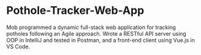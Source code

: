 # Pothole-Tracker-Web-App
Mob programmed a dynamic full-stack web application for tracking potholes following an Agile approach. Wrote a RESTful API server using OOP in IntelliJ and tested in Postman, and a front-end client using Vue.js in VS Code.
